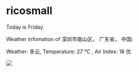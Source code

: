 # ricosmall

Today is Friday.

Weather infomation of 深圳市南山区， 广东省， 中国: 

Weather: 多云, Temperature: 27 ℃ , Air Index: 18 优

<img src="https://github-readme-stats.vercel.app/api?username=ricosmall&show_icons=true" />
